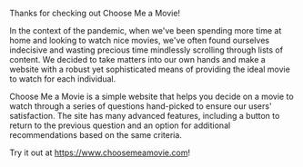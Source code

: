 Thanks for checking out Choose Me a Movie!

In the context of the pandemic, when we've been spending more time at home and looking to watch nice movies, we've often found ourselves indecisive and wasting precious time mindlessly scrolling through lists of content. We decided to take matters into our own hands and make a website with a robust yet sophisticated means of providing the ideal movie to watch for each individual.

Choose Me a Movie is a simple website that helps you decide on a movie to watch through a series of questions hand-picked to ensure our users' satisfaction. The site has many advanced features, including a button to return to the previous question and an option for additional recommendations based on the same criteria.


Try it out at https://www.choosemeamovie.com!

